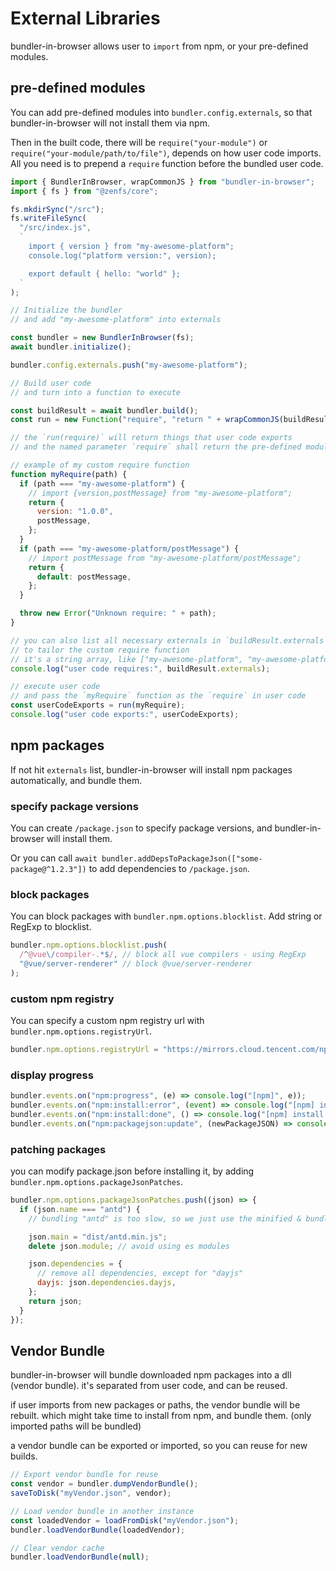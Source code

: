 # External Libraries

bundler-in-browser allows user to `import` from npm, or your pre-defined modules.

## pre-defined modules

You can add pre-defined modules into `bundler.config.externals`, so that bundler-in-browser will not install them via npm.

Then in the built code, there will be `require("your-module")` or `require("your-module/path/to/file")`, depends on how user code imports.
All you need is to prepend a `require` function before the bundled user code.

```js
import { BundlerInBrowser, wrapCommonJS } from "bundler-in-browser";
import { fs } from "@zenfs/core";

fs.mkdirSync("/src");
fs.writeFileSync(
  "/src/index.js",
  `
    import { version } from "my-awesome-platform";
    console.log("platform version:", version);

    export default { hello: "world" };
  `
);

// Initialize the bundler
// and add "my-awesome-platform" into externals

const bundler = new BundlerInBrowser(fs);
await bundler.initialize();

bundler.config.externals.push("my-awesome-platform");

// Build user code
// and turn into a function to execute

const buildResult = await bundler.build();
const run = new Function("require", "return " + wrapCommonJS(buildResult.js));

// the `run(require)` will return things that user code exports
// and the named parameter `require` shall return the pre-defined module, aka. the externals

// example of my custom require function
function myRequire(path) {
  if (path === "my-awesome-platform") {
    // import {version,postMessage} from "my-awesome-platform";
    return {
      version: "1.0.0",
      postMessage,
    };
  }
  if (path === "my-awesome-platform/postMessage") {
    // import postMessage from "my-awesome-platform/postMessage";
    return {
      default: postMessage,
    };
  }

  throw new Error("Unknown require: " + path);
}

// you can also list all necessary externals in `buildResult.externals`
// to tailor the custom require function
// it's a string array, like ["my-awesome-platform", "my-awesome-platform/postMessage"]
console.log("user code requires:", buildResult.externals);

// execute user code
// and pass the `myRequire` function as the `require` in user code
const userCodeExports = run(myRequire);
console.log("user code exports:", userCodeExports);
```

## npm packages

If not hit `externals` list, bundler-in-browser will install npm packages automatically, and bundle them.

### specify package versions

You can create `/package.json` to specify package versions, and bundler-in-browser will install them.

Or you can call `await bundler.addDepsToPackageJson(["some-package@^1.2.3"])` to add dependencies to `/package.json`.

### block packages

You can block packages with `bundler.npm.options.blocklist`. Add string or RegExp to blocklist.

```js
bundler.npm.options.blocklist.push(
  /^@vue\/compiler-.*$/, // block all vue compilers - using RegExp
  "@vue/server-renderer" // block @vue/server-renderer
);
```

### custom npm registry

You can specify a custom npm registry url with `bundler.npm.options.registryUrl`.

```js
bundler.npm.options.registryUrl = "https://mirrors.cloud.tencent.com/npm";
```

### display progress

```js
bundler.events.on("npm:progress", (e) => console.log("[npm]", e));
bundler.events.on("npm:install:error", (event) => console.log("[npm] install failed", event.errors));
bundler.events.on("npm:install:done", () => console.log("[npm] install:done"));
bundler.events.on("npm:packagejson:update", (newPackageJSON) => console.log("[newPackageJSON]", newPackageJSON));
```

### patching packages

you can modify package.json before installing it, by adding `bundler.npm.options.packageJsonPatches`.

```js
bundler.npm.options.packageJsonPatches.push((json) => {
  if (json.name === "antd") {
    // bundling "antd" is too slow, so we just use the minified & bundled version

    json.main = "dist/antd.min.js";
    delete json.module; // avoid using es modules

    json.dependencies = {
      // remove all dependencies, except for "dayjs"
      dayjs: json.dependencies.dayjs,
    };
    return json;
  }
});
```

## Vendor Bundle

bundler-in-browser will bundle downloaded npm packages into a dll (vendor bundle). it's separated from user code, and can be reused.

if user imports from new packages or paths, the vendor bundle will be rebuilt. which might take time to install from npm, and bundle them. (only imported paths will be bundled)

a vendor bundle can be exported or imported, so you can reuse for new builds.

```js
// Export vendor bundle for reuse
const vendor = bundler.dumpVendorBundle();
saveToDisk("myVendor.json", vendor);

// Load vendor bundle in another instance
const loadedVendor = loadFromDisk("myVendor.json");
bundler.loadVendorBundle(loadedVendor);

// Clear vendor cache
bundler.loadVendorBundle(null);
```
